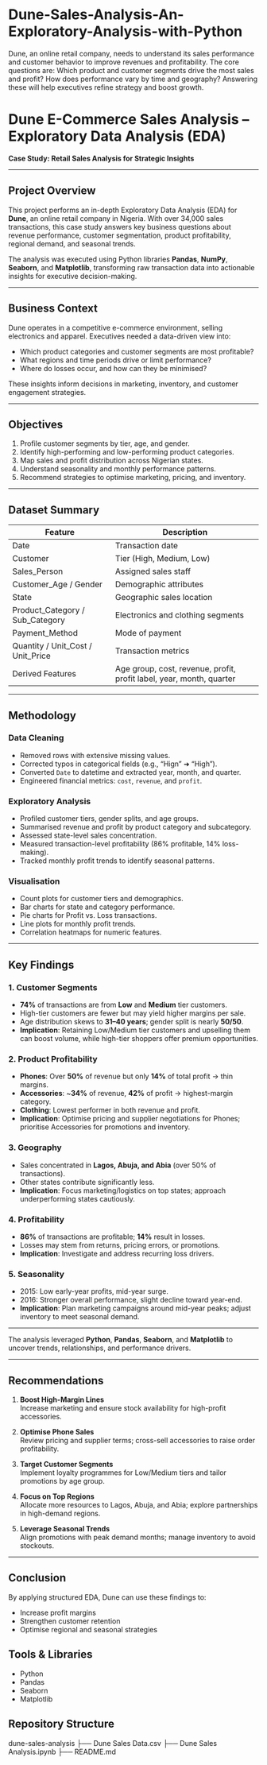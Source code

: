 # Dune-Sales-Analysis-An-Exploratory-Analysis-with-Python
Dune, an online retail company, needs to understand its sales performance and customer behavior to improve revenues and profitability. The core questions are: Which product and customer segments drive the most sales and profit? How does performance vary by time and geography? Answering these will help executives refine strategy and boost growth.

# Dune E-Commerce Sales Analysis – Exploratory Data Analysis (EDA)

**Case Study: Retail Sales Analysis for Strategic Insights**

---

## Project Overview

This project performs an in-depth Exploratory Data Analysis (EDA) for **Dune**, an online retail company in Nigeria. With over 34,000 sales transactions, this case study answers key business questions about revenue performance, customer segmentation, product profitability, regional demand, and seasonal trends.

The analysis was executed using Python libraries **Pandas**, **NumPy**, **Seaborn**, and **Matplotlib**, transforming raw transaction data into actionable insights for executive decision-making.

---

## Business Context

Dune operates in a competitive e-commerce environment, selling electronics and apparel. Executives needed a data-driven view into:

- Which product categories and customer segments are most profitable?
- What regions and time periods drive or limit performance?
- Where do losses occur, and how can they be minimised?

These insights inform decisions in marketing, inventory, and customer engagement strategies.

---

## Objectives

1. Profile customer segments by tier, age, and gender.
2. Identify high-performing and low-performing product categories.
3. Map sales and profit distribution across Nigerian states.
4. Understand seasonality and monthly performance patterns.
5. Recommend strategies to optimise marketing, pricing, and inventory.

---

## Dataset Summary

| Feature | Description |
|---------|-------------|
| Date | Transaction date |
| Customer | Tier (High, Medium, Low) |
| Sales_Person | Assigned sales staff |
| Customer_Age / Gender | Demographic attributes |
| State | Geographic sales location |
| Product_Category / Sub_Category | Electronics and clothing segments |
| Payment_Method | Mode of payment |
| Quantity / Unit_Cost / Unit_Price | Transaction metrics |
| Derived Features | Age group, cost, revenue, profit, profit label, year, month, quarter |

---

## Methodology

### Data Cleaning
- Removed rows with extensive missing values.
- Corrected typos in categorical fields (e.g., “Hign” ➜ “High”).
- Converted `Date` to datetime and extracted year, month, and quarter.
- Engineered financial metrics: `cost`, `revenue`, and `profit`.

### Exploratory Analysis
- Profiled customer tiers, gender splits, and age groups.
- Summarised revenue and profit by product category and subcategory.
- Assessed state-level sales concentration.
- Measured transaction-level profitability (86% profitable, 14% loss-making).
- Tracked monthly profit trends to identify seasonal patterns.

### Visualisation
- Count plots for customer tiers and demographics.
- Bar charts for state and category performance.
- Pie charts for Profit vs. Loss transactions.
- Line plots for monthly profit trends.
- Correlation heatmaps for numeric features.

---

## Key Findings

### 1. Customer Segments
- **74%** of transactions are from **Low** and **Medium** tier customers.
- High-tier customers are fewer but may yield higher margins per sale.
- Age distribution skews to **31–40 years**; gender split is nearly **50/50**.
- **Implication**: Retaining Low/Medium tier customers and upselling them can boost volume, while high-tier shoppers offer premium opportunities.

### 2. Product Profitability
- **Phones**: Over **50%** of revenue but only **14%** of total profit → thin margins.
- **Accessories**: ~**34%** of revenue, **42%** of profit → highest-margin category.
- **Clothing**: Lowest performer in both revenue and profit.
- **Implication**: Optimise pricing and supplier negotiations for Phones; prioritise Accessories for promotions and inventory.

### 3. Geography
- Sales concentrated in **Lagos, Abuja, and Abia** (over 50% of transactions).
- Other states contribute significantly less.
- **Implication**: Focus marketing/logistics on top states; approach underperforming states cautiously.

### 4. Profitability
- **86%** of transactions are profitable; **14%** result in losses.
- Losses may stem from returns, pricing errors, or promotions.
- **Implication**: Investigate and address recurring loss drivers.

### 5. Seasonality
- 2015: Low early-year profits, mid-year surge.
- 2016: Stronger overall performance, slight decline toward year-end.
- **Implication**: Plan marketing campaigns around mid-year peaks; adjust inventory to meet seasonal demand.
---

The analysis leveraged **Python**, **Pandas**, **Seaborn**, and **Matplotlib** to uncover trends, relationships, and performance drivers.

---

## Recommendations

1. **Boost High-Margin Lines**  
   Increase marketing and ensure stock availability for high-profit accessories.

2. **Optimise Phone Sales**  
   Review pricing and supplier terms; cross-sell accessories to raise order profitability.

3. **Target Customer Segments**  
   Implement loyalty programmes for Low/Medium tiers and tailor promotions by age group.

4. **Focus on Top Regions**  
   Allocate more resources to Lagos, Abuja, and Abia; explore partnerships in high-demand regions.

5. **Leverage Seasonal Trends**  
   Align promotions with peak demand months; manage inventory to avoid stockouts.


---

## Conclusion
By applying structured EDA, Dune can use these findings to:
- Increase profit margins  
- Strengthen customer retention  
- Optimise regional and seasonal strategies  


## Tools & Libraries
- Python  
- Pandas  
- Seaborn  
- Matplotlib  

## Repository Structure

dune-sales-analysis
├── Dune Sales Data.csv
├── Dune Sales Analysis.ipynb
├── README.md
